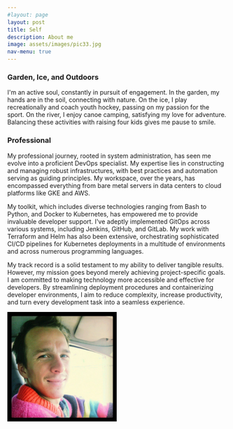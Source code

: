 ```yaml
---
#layout: page
layout: post
title: Self
description: About me
image: assets/images/pic33.jpg
nav-menu: true
---
```


<div class="about-me">
  <div class="text-content">
  <h3>Garden, Ice, and Outdoors</h3>
    <p>I'm an active soul, constantly in pursuit of engagement. In the garden, my hands are in the soil, connecting with nature. On the ice, I play recreationally and coach youth hockey, passing on my passion for the sport. On the river, I enjoy canoe camping, satisfying my love for adventure. Balancing these activities with raising four kids gives me pause to smile. </p>
    <h3>Professional</h3>
    <p>My professional journey, rooted in system administration, has seen me evolve into a proficient DevOps specialist. My expertise lies in constructing and managing robust infrastructures, with best practices and automation serving as guiding principles. My workspace, over the years, has encompassed everything from bare metal servers in data centers to cloud platforms like GKE and AWS.</p>
    <p>My toolkit, which includes diverse technologies ranging from Bash to Python, and Docker to Kubernetes, has empowered me to provide invaluable developer support. I've adeptly implemented GitOps across various systems, including Jenkins, GitHub, and GitLab. My work with Terraform and Helm has also been extensive, orchestrating sophisticated CI/CD pipelines for Kubernetes deployments in a multitude of environments and across numerous programming languages.</p>
    <p>My track record is a solid testament to my ability to deliver tangible results. However, my mission goes beyond merely achieving project-specific goals. I am committed to making technology more accessible and effective for developers. By streamlining deployment procedures and containerizing developer environments, I aim to reduce complexity, increase productivity, and turn every development task into a seamless experience.</p>
  </div>

  <div class="img-content">
    <img src="assets/images/Aric-Gardner.jpg" alt="About me" style="height: 250px; width: auto;">
  </div>
</div>

